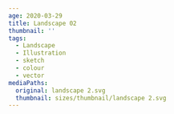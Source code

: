 ```yaml
---
age: 2020-03-29
title: Landscape 02
thumbnail: ''
tags:
  - Landscape
  - Illustration
  - sketch
  - colour
  - vector
mediaPaths:
  original: landscape 2.svg
  thumbnail: sizes/thumbnail/landscape 2.svg
---
```

